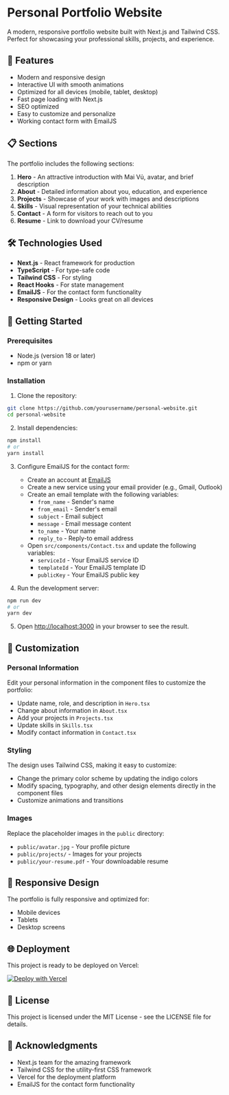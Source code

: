 # Personal Portfolio Website

A modern, responsive portfolio website built with Next.js and Tailwind CSS. Perfect for showcasing your professional skills, projects, and experience.

## 🚀 Features

- Modern and responsive design
- Interactive UI with smooth animations
- Optimized for all devices (mobile, tablet, desktop)
- Fast page loading with Next.js
- SEO optimized
- Easy to customize and personalize
- Working contact form with EmailJS

## 📋 Sections

The portfolio includes the following sections:

1. **Hero** - An attractive introduction with Mai Vủ, avatar, and brief description
2. **About** - Detailed information about you, education, and experience
3. **Projects** - Showcase of your work with images and descriptions
4. **Skills** - Visual representation of your technical abilities
5. **Contact** - A form for visitors to reach out to you
6. **Resume** - Link to download your CV/resume

## 🛠️ Technologies Used

- **Next.js** - React framework for production
- **TypeScript** - For type-safe code
- **Tailwind CSS** - For styling
- **React Hooks** - For state management
- **EmailJS** - For the contact form functionality
- **Responsive Design** - Looks great on all devices

## 🔧 Getting Started

### Prerequisites

- Node.js (version 18 or later)
- npm or yarn

### Installation

1. Clone the repository:

```bash
git clone https://github.com/yourusername/personal-website.git
cd personal-website
```

2. Install dependencies:

```bash
npm install
# or
yarn install
```

3. Configure EmailJS for the contact form:

   - Create an account at [EmailJS](https://www.emailjs.com/)
   - Create a new service using your email provider (e.g., Gmail, Outlook)
   - Create an email template with the following variables:
     - `from_name` - Sender's name
     - `from_email` - Sender's email
     - `subject` - Email subject
     - `message` - Email message content
     - `to_name` - Your name
     - `reply_to` - Reply-to email address
   - Open `src/components/Contact.tsx` and update the following variables:
     - `serviceId` - Your EmailJS service ID
     - `templateId` - Your EmailJS template ID
     - `publicKey` - Your EmailJS public key

4. Run the development server:

```bash
npm run dev
# or
yarn dev
```

5. Open [http://localhost:3000](http://localhost:3000) in your browser to see the result.

## 🎨 Customization

### Personal Information

Edit your personal information in the component files to customize the portfolio:

- Update name, role, and description in `Hero.tsx`
- Change about information in `About.tsx`
- Add your projects in `Projects.tsx`
- Update skills in `Skills.tsx`
- Modify contact information in `Contact.tsx`

### Styling

The design uses Tailwind CSS, making it easy to customize:

- Change the primary color scheme by updating the indigo colors
- Modify spacing, typography, and other design elements directly in the component files
- Customize animations and transitions

### Images

Replace the placeholder images in the `public` directory:

- `public/avatar.jpg` - Your profile picture
- `public/projects/` - Images for your projects
- `public/your-resume.pdf` - Your downloadable resume

## 📱 Responsive Design

The portfolio is fully responsive and optimized for:

- Mobile devices
- Tablets
- Desktop screens

## 🌐 Deployment

This project is ready to be deployed on Vercel:

[![Deploy with Vercel](https://vercel.com/button)](https://vercel.com/new/clone?repository-url=https%3A%2F%2Fgithub.com%2Fyourusername%2Fpersonal-website)

## 📄 License

This project is licensed under the MIT License - see the LICENSE file for details.

## 🙏 Acknowledgments

- Next.js team for the amazing framework
- Tailwind CSS for the utility-first CSS framework
- Vercel for the deployment platform
- EmailJS for the contact form functionality
